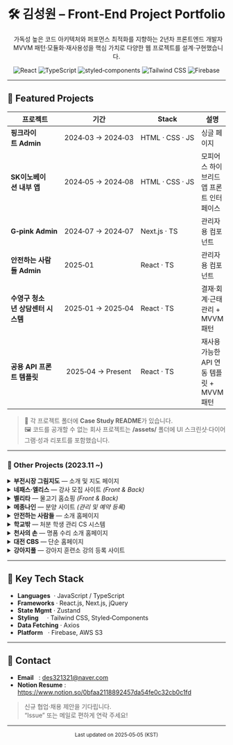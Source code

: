 <!-- README.md ------------------------------------------------------------ -->
<h1 align="center">🛠️ 김성원 – Front‑End Project Portfolio</h1>
<p align="center">
  가독성 높은 코드 아키텍처와 퍼포먼스 최적화를 지향하는 2년차 프론트엔드 개발자<br/>
  MVVM 패턴·모듈화·재사용성을 핵심 가치로 다양한 웹 프로젝트를 설계·구현했습니다.
</p>

<p align="center">
  <!-- 기술 배지 예시: shields.io -->
  <img alt="React" src="https://img.shields.io/badge/React-20232A?logo=react&logoColor=61DAFB&style=for-the-badge"/>
  <img alt="TypeScript" src="https://img.shields.io/badge/TypeScript-3178C6?logo=typescript&logoColor=white&style=for-the-badge"/>
  <img alt="styled‑components" src="https://img.shields.io/badge/styled--components-DB7093?logo=styled-components&logoColor=white&style=for-the-badge"/>
  <img alt="Tailwind CSS" src="https://img.shields.io/badge/Tailwind-06B6D4?logo=tailwindcss&logoColor=white&style=for-the-badge"/>
  <img alt="Firebase" src="https://img.shields.io/badge/Firebase-FFCA28?logo=firebase&logoColor=black&style=for-the-badge"/>
</p>

---

## 📌 Featured Projects
|  프로젝트 | 기간 | Stack | 설명 |
|-----------|------|-------|------|
| **핑크라이트 Admin** | 2024‑03 → 2024‑03 | HTML · CSS · JS | 싱글 페이지 |
| **SK이노베이션 내부 앱** | 2024‑05 → 2024‑08 | HTML · CSS · JS | 모피어스 하이브리드 앱 프론트 인터페이스 |
| **G‑pink Admin** | 2024‑07 → 2024‑07 | Next.js · TS | 관리자용 컴포넌트 |
| **안전하는 사람들 Admin** | 2025‑01 | React · TS | 관리자용 컴포넌트 |
| **수영구 청소년 상담센터 시스템** | 2025‑01 → 2025‑04 | React · TS | 결재·회계·근태 관리 + MVVM패턴 |
| **공용 API 프론트 템플릿** | 2025‑04 → Present | React · TS | 재사용 가능한 API 연동 템플릿 + MVVM패턴 |

> 📂 각 프로젝트 폴더에 **Case Study README**가 있습니다.  
> 🖼️ 코드를 공개할 수 없는 회사 프로젝트는 **/assets/** 폴더에 UI 스크린샷·다이어그램·성과 리포트를 포함했습니다.

---

### 🌱 Other Projects (2023.11 ~)

<details>
<summary><strong>부전시장 그림지도</strong> — 소개 및 지도 페이지</summary>

| 항목 | 내용 |
|------|------|
| **Tech Stack** | React · TypeScript · Google Maps SDK |
| **Description** | 지도 API를 활용한 가이드 페이지 |
| **Link** | [Live Site](http://bl1024.iwinv.net/) |

</details>

<details>
<summary><strong>네패스·엘리스</strong> — 강사 모집 사이트 <em>(Front & Back)</em></summary>

| 항목 | 내용 |
|------|------|
| **Tech Stack** | HTML · CSS · JavaScript · jQuery · PHP |
| **Description** | 채용 정보 게시 및 지원서 관리 |
| **Link** | 관리자 페이지로 비공개 |

</details>

<details>
<summary><strong>벨리타</strong> — 물고기 홈쇼핑 <em>(Front & Back)</em></summary>

| 항목 | 내용 |
|------|------|
| **Tech Stack** | HTML · CSS · JavaScript · jQuery · PHP |
| **Description** | 쇼핑몰 UI 및 백엔드 연동 |
| **Link** | [Live Site](http://bl1024.iwinv.net/) |

</details>

<details>
<summary><strong>메종나인</strong> — 분양 사이트 <em>(관리 및 예약 등록)</em></summary>

| 항목 | 내용 |
|------|------|
| **Tech Stack** | HTML · CSS · JavaScript · jQuery |
| **Description** | 분양 상품 목록 및 예약 기능 |
| **Link** | [Live Site](https://maison9.kr/) |

</details>

<details>
<summary><strong>안전하는 사람들</strong> — 소개 홈페이지</summary>

| 항목 | 내용 |
|------|------|
| **Tech Stack** | HTML · CSS · JavaScript · jQuery · PHP |
| **Description** | 기관 소개 및 문의 폼 구현 |
| **Link** | [Live Site](https://safetyabc.net/) |

</details>

<details>
<summary><strong>학교밖</strong> — 처분 학생 관리 CS 시스템</summary>

| 항목 | 내용 |
|------|------|
| **Tech Stack** | HTML · CSS · JavaScript · jQuery |
| **Description** | 학생 관리 및 보고서 생성 시스템 |
| **Link** | admin으로 비공개 |

</details>

<details>
<summary><strong>천사의 손</strong> — 명품 수리 소개 홈페이지</summary>

| 항목 | 내용 |
|------|------|
| **Tech Stack** | HTML · CSS · JavaScript · jQuery |
| **Description** | 서비스 정보 및 문의 폼 구현 |
| **Link** | [Live Site](https://www.hand1004.com) |

</details>

<details>
<summary><strong>대전 CBS</strong> — 단순 홈페이지</summary>

| 항목 | 내용 |
|------|------|
| **Tech Stack** | HTML · CSS · JavaScript · jQuery |
| **Description** | 정보 제공용 랜딩 페이지 |
| **Link** | [Live Site](https://www.djcbs.co.kr) |

</details>

<details>
<summary><strong>강아지풀</strong> — 강아지 훈련소 강의 등록 사이트</summary>

| 항목 | 내용 |
|------|------|
| **Tech Stack** | HTML · CSS · JavaScript · jQuery · PHP |
| **Description** | 강의 등록 · 결제 기능 구현 |
| **Link** | 서비스 종료 |

</details>


---

## 🧰 Key Tech Stack
- **Languages**&nbsp;&nbsp;· JavaScript / TypeScript  
- **Frameworks**&nbsp;· React.js, Next.js, jQuery  
- **State Mgmt**&nbsp;· Zustand  
- **Styling**&nbsp;&nbsp;&nbsp;&nbsp;&nbsp;· Tailwind CSS, Styled‑Components  
- **Data Fetching** · Axios  
- **Platform**&nbsp;&nbsp;&nbsp;· Firebase, AWS S3  

---

## 🤝 Contact
- **Email**&nbsp;&nbsp;&nbsp;: des321321@naver.com  
- **Notion Resume** : <https://www.notion.so/0bfaa2118892457da54fe0c32cb0c1fd>

> 신규 협업·채용 제안을 기다립니다.  
> “Issue” 또는 메일로 편하게 연락 주세요!

---

<p align="center"><sub>Last updated on 2025‑05‑05 (KST)</sub></p>
<!-- -------------------------------------------------------------------- -->
